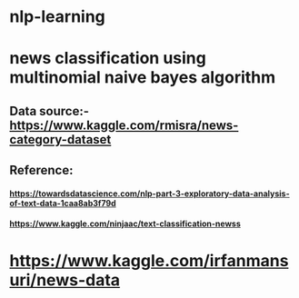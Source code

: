 # nlp-learning
# news classification using multinomial naive bayes algorithm
## Data source:- https://www.kaggle.com/rmisra/news-category-dataset
## Reference:
#### https://towardsdatascience.com/nlp-part-3-exploratory-data-analysis-of-text-data-1caa8ab3f79d
#### https://www.kaggle.com/ninjaac/text-classification-newss 
# https://www.kaggle.com/irfanmansuri/news-data
